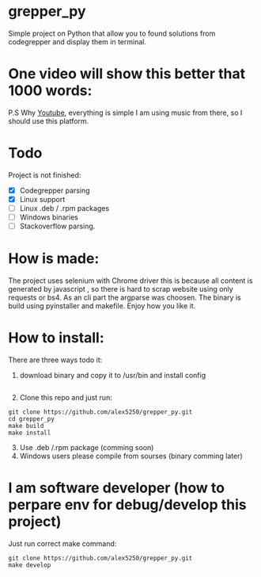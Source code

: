 # grepper_py
Simple project on Python that allow you to found solutions from codegrepper and display them in terminal.
# One video will show this better that 1000 words:


P.S Why [Youtube](https://www.youtube.com/watch?v=IFlNKX4cl18), everything is simple I am using music from there, so I should use this platform.


# Todo
Project is not finished:
- [x] Codegrepper parsing
- [x] Linux support
- [ ] Linux .deb / .rpm packages
- [ ] Windows binaries
- [ ] Stackoverflow parsing.

# How is made:
The project uses selenium with Chrome driver this is because all content is generated by javascript , so there is hard to scrap website using only requests or bs4. As an cli part the argparse was choosen. The binary is build using pyinstaller and makefile. Enjoy how you like it.

# How to install: 
There are three ways todo it:   
1. download binary and copy it to /usr/bin and  install config 
```
```
2. Clone this repo and just run:
```
git clone https://github.com/alex5250/grepper_py.git
cd grepper_py
make build
make install
```
3. Use .deb /.rpm package (comming soon) 
4. Windows users please compile from sourses (binary comming later)


# I am software developer (how to perpare env for debug/develop this project)
Just run correct make command:
```
git clone https://github.com/alex5250/grepper_py.git
make develop
```




